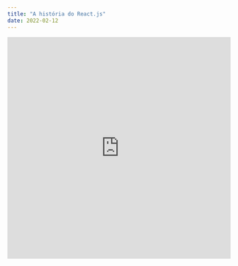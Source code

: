 ```yaml
---
title: "A história do React.js"
date: 2022-02-12
---
```


<iframe width="100%" height="500" src="https://www.youtube.com/embed/Wm_xI7KntDs" title="YouTube video player" frameborder="0" allow="accelerometer; autoplay; clipboard-write; encrypted-media; gyroscope; picture-in-picture" allowfullscreen></iframe>
